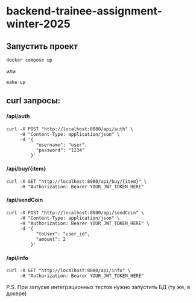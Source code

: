 # backend-trainee-assignment-winter-2025

## Запустить проект

```
docker compose up
```
или
```
make up
```

## curl запросы:

#### /api/auth
```
curl -X POST "http://localhost:8080/api/auth" \
     -H "Content-Type: application/json" \
     -d '{
           "username": "user",
           "password": "1234"
         }'
```

#### /api/buy/{item}
```
curl -X GET "http://localhost:8080/api/buy/{item}" \
     -H "Authorization: Bearer YOUR_JWT_TOKEN_HERE"
```

#### /api/sendCoin
```
curl -X POST "http://localhost:8080/api/sendCoin" \
     -H "Content-Type: application/json" \
     -H "Authorization: Bearer YOUR_JWT_TOKEN_HERE" \
     -d '{
           "toUser": "user_id",
           "amount": 2
         }'
```

#### /api/info
```
curl -X GET "http://localhost:8080/api/info" \
     -H "Authorization: Bearer YOUR_JWT_TOKEN_HERE"
```

P.S. При запуске интеграционных тестов нужно запустить БД (ту же, в докере)
